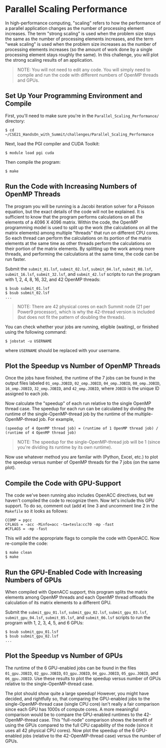 # Parallel Scaling Performance

In high-performance computing, "scaling" refers to how the performance of a parallel application changes as the number of processing element increases. The term "strong scaling" is used when the problem size stays the same as the number of processing elements increases, and the term "weak scaling" is used when the problem size increases as the number of processing elements increases (so the amount of work done by a single processing element stays roughly the same). In this challenge, you will plot the strong scaling results of an application.

> NOTE: You will not need to edit any code. You will simply need to compile and run the code with different numbers of OpenMP threads and GPUs.

## Set Up Your Programming Environment and Compile

First, you'll need to make sure you're in the `Parallel_Scaling_Performance/` directory:

```
$ cd ~/CSE21_HandsOn_with_Summit/challenges/Parallel_Scaling_Performance
```

Next, load the PGI compiler and CUDA Toolkit:

```
$ module load pgi cuda
```

Then compile the program:

```
$ make
```

## Run the Code with Increasing Numbers of OpenMP Threads

The program you will be running is a Jacobi iteration solver for a Poisson equation, but the exact details of the code will not be explained. It is sufficient to know that the program performs calculations on all the elements of a 4096 X 4096 matrix. Within the code, the OpenMP programming model is used to split up the work (the calculations on all the matrix elements) among multiple "threads" that run on different CPU cores. So each thread can perform the calculations on its portion of the matrix elements at the same time as other threads perform the calculations on their portion of the matrix elements. By splitting up the work among more threads, and performing the calculations at the same time, the code can be run faster.

Submit the `submit_01.lsf`, `submit_02.lsf`, `submit_04.lsf`, `submit_08.lsf`, `submit_16.lsf`, `submit_32.lsf`, and `submit_42.lsf` scripts to run the program with 1, 2, 4, 8, 16, 32, and 42 OpenMP threads:

```
$ bsub submit_01.lsf
$ bsub submit_02.lsf
...
```

> NOTE: There are 42 physical cores on each Summit node (21 per Power9 processor), which is why the 42-thread version is included (but does not fit the pattern of doubling the threads).

You can check whether your jobs are running, eligible (waiting), or finished using the following command:

```
$ jobstat -u USERNAME
```
where `USERNAME` should be replaced with your username.

## Plot the Speedup vs Number of OpenMP Threads

Once the jobs have finished, the runtime of the 7 jobs can be found in the output files labeled `01_omp.JOBID`, `02_omp.JOBID`, `04_omp.JOBID`, `08_omp.JOBID`, `16_omp.JOBID`, `32_omp.JOBID`, and `42_omp.JOBID`, where `JOBID` is the unique ID assigned to each job.

Now calculate the "speedup" of each run relative to the single OpenMP thread case. The speedup for each run can be calculated by dividing the runtime of the single-OpenMP-thread job by the runtime of the multiple-OpenMP-thread job. For example,

```
(speedup of 4 OpenMP thread job) = (runtime of 1 OpenMP thread job) / (runtime of 4 OpenMP thread job) 
```

> NOTE: The speedup for the single-OpenMP-thread job will be 1 (since you're dividing its runtime by its own runtime).

Now use whatever method you are familar with (Python, Excel, etc.) to plot the speedup versus number of OpenMP threads for the 7 jobs (on the same plot). 

## Compile the Code with GPU-Support

The code we've been running also includes OpenACC directives, but we haven't compiled the code to recognize them. Now let's include this GPU support. To do so, comment out (add `#`) line 3 and uncomment line 2 in the `Makefile` so it looks as follows:

```
CCOMP = pgcc
CFLAGS = -acc -Minfo=acc -ta=tesla:cc70 -mp -fast
#CFLAGS = -mp -fast
```

This will add the appropriate flags to compile the code with OpenACC. Now re-compile the code:

```
$ make clean
$ make
```

## Run the GPU-Enabled Code with Increasing Numbers of GPUs

When compiled with OpenACC support, this program splits the matrix elements among OpenMP threads and each OpenMP thread offloads the calculation of its matrix elements to a different GPU.  

Submit the `submit_gpu_01.lsf`, `submit_gpu_02.lsf`, `submit_gpu_03.lsf`, `submit_gpu_04.lsf`, `submit_05.lsf`, and `submit_06.lsf` scripts to run the program with 1, 2, 3, 4, 5, and 6 GPUs:

```
$ bsub submit_gpu_01.lsf
$ bsub submit_gpu_02.lsf
...
```

## Plot the Speedup vs Number of GPUs

The runtime of the 6 GPU-enabled jobs can be found in the files `01_gpu.JOBID`, `02_gpu.JOBID`, `03_gpu.JOBID`, `04_gpu.JOBID`, `05_gpu.JOBID`, and `06_gpu.JOBID`. Use these results to plot the speedup versus number of GPUs relative to the single-OpenMP-thread case. 

The plot should show quite a large speedup! However, you might have decided, and rightfully so, that comparing the GPU-enabled jobs to the single-OpenMP-thread case (single CPU core) isn't really a fair comparison since each GPU has 1000s of compute cores. A more meaningful comparison would be to compare the GPU-enabled runtimes to the 42-OpenMP-thread case. This "full-node" comparison shows the benefit of using the GPUs compared to the full CPU capability of the node (since it uses all 42 physical CPU cores). Now plot the speedup of the 6 GPU-enabled jobs (relative to the 42-OpenMP-thread case) versus the number of GPUs.


